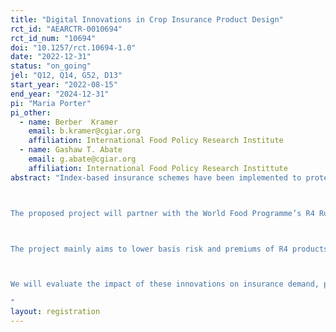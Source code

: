 ```yaml
---
title: "Digital Innovations in Crop Insurance Product Design"
rct_id: "AEARCTR-0010694"
rct_id_num: "10694"
doi: "10.1257/rct.10694-1.0"
date: "2022-12-31"
status: "on_going"
jel: "Q12, Q14, G52, D13"
start_year: "2022-08-15"
end_year: "2024-12-31"
pi: "Maria Porter"
pi_other:
  - name: Berber  Kramer
    email: b.kramer@cgiar.org
    affiliation: International Food Policy Research Institute
  - name: Gashaw T. Abate
    email: g.abate@cgiar.org
    affiliation: International Food Policy Research Instittute
abstract: "Index-based insurance schemes have been implemented to protect smallholder farmers against agricultural losses, but basis risk and delays in insurance payouts suppress demand for such products, fostering mistrust in insurance when insured farmers experience crop losses and do not receive a (timely) payout. 

The proposed project will partner with the World Food Programme’s R4 Rural Resilience Initiative in Ethiopia and researchers from the Ethiopian Institute for Agricultural Research, Bahir Dar University, the University of Arizona, the International Food Policy Research Institute, and the University of Manchester.

The project mainly aims to lower basis risk and premiums of R4 products and improve timing of payouts. While (drought tolerant) improved seeds are promoted through trial packs to reduce production risks, picture-based insurance (PBI) is introduced to reduce basis risk. Mobile banking will be adopted to facilitate more timely payouts to farmers, so that farmers can use insurance payouts to mitigate further crop losses. Biophysical crop simulations of the impacts that drought-tolerant varieties promoted through the project can have on agricultural risk management will help optimize index design and lower premiums for farmers adopting risk-reducing technologies and practices.

We will evaluate the impact of these innovations on insurance demand, productivity, profitability, risk mitigation, consumption smoothing and resilience, by randomizing the types of products/interventions being offered across villages.
"
layout: registration
---
```


